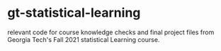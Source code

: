 # gt-statistical-learning

relevant code for course knowledge checks and final project files from Georgia Tech's Fall 2021 statistical Learning course.
